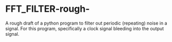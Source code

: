 # FFT_FILTER-rough-
A rough draft of a python program to filter out periodic (repeating) noise in a signal. For this program, specifically a clock signal bleeding into the output signal.
